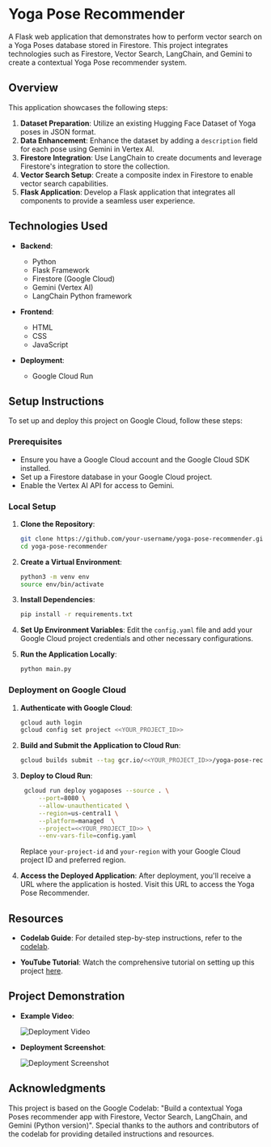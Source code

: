 # Yoga Pose Recommender

A Flask web application that demonstrates how to perform vector search on a Yoga Poses database stored in Firestore. This project integrates technologies such as Firestore, Vector Search, LangChain, and Gemini to create a contextual Yoga Pose recommender system.

## Overview

This application showcases the following steps:

1. **Dataset Preparation**: Utilize an existing Hugging Face Dataset of Yoga poses in JSON format.
2. **Data Enhancement**: Enhance the dataset by adding a `description` field for each pose using Gemini in Vertex AI.
3. **Firestore Integration**: Use LangChain to create documents and leverage Firestore's integration to store the collection.
4. **Vector Search Setup**: Create a composite index in Firestore to enable vector search capabilities.
5. **Flask Application**: Develop a Flask application that integrates all components to provide a seamless user experience.

## Technologies Used

- **Backend**:
  - Python
  - Flask Framework
  - Firestore (Google Cloud)
  - Gemini (Vertex AI)
  - LangChain Python framework

- **Frontend**:
  - HTML
  - CSS
  - JavaScript

- **Deployment**:
  - Google Cloud Run

## Setup Instructions

To set up and deploy this project on Google Cloud, follow these steps:

### Prerequisites

- Ensure you have a Google Cloud account and the Google Cloud SDK installed.
- Set up a Firestore database in your Google Cloud project.
- Enable the Vertex AI API for access to Gemini.

### Local Setup

1. **Clone the Repository**:
   ```bash
   git clone https://github.com/your-username/yoga-pose-recommender.git
   cd yoga-pose-recommender
   ```

2. **Create a Virtual Environment**:
   ```bash
   python3 -m venv env
   source env/bin/activate
   ```

3. **Install Dependencies**:
   ```bash
   pip install -r requirements.txt
   ```

4. **Set Up Environment Variables**:
   Edit the `config.yaml` file and add your Google Cloud project credentials and other necessary configurations.

5. **Run the Application Locally**:
   ```bash
   python main.py
   ```

### Deployment on Google Cloud

1. **Authenticate with Google Cloud**:
   ```bash
   gcloud auth login
   gcloud config set project <<YOUR_PROJECT_ID>>
   ```

2. **Build and Submit the Application to Cloud Run**:
   ```bash
   gcloud builds submit --tag gcr.io/<<YOUR_PROJECT_ID>>/yoga-pose-recommender
   ```

3. **Deploy to Cloud Run**:
   ```bash
    gcloud run deploy yogaposes --source . \
        --port=8080 \
        --allow-unauthenticated \
        --region=us-central1 \
        --platform=managed  \
        --project=<<YOUR_PROJECT_ID>> \
        --env-vars-file=config.yaml
   ```

   Replace `your-project-id` and `your-region` with your Google Cloud project ID and preferred region.

4. **Access the Deployed Application**:
   After deployment, you'll receive a URL where the application is hosted. Visit this URL to access the Yoga Pose Recommender.

## Resources

- **Codelab Guide**: For detailed step-by-step instructions, refer to the [codelab](https://codelabs.developers.google.com/yoga-pose-firestore-vectorsearch-python?hl=en).

- **YouTube Tutorial**: Watch the comprehensive tutorial on setting up this project [here](https://www.youtube.com/watch?v=i-mLqfttaJ8).

## Project Demonstration

- **Example Video**: 

  ![Deployment Video]()

- **Deployment Screenshot**:

  ![Deployment Screenshot]()

## Acknowledgments

This project is based on the Google Codelab: "Build a contextual Yoga Poses recommender app with Firestore, Vector Search, LangChain, and Gemini (Python version)". Special thanks to the authors and contributors of the codelab for providing detailed instructions and resources.
